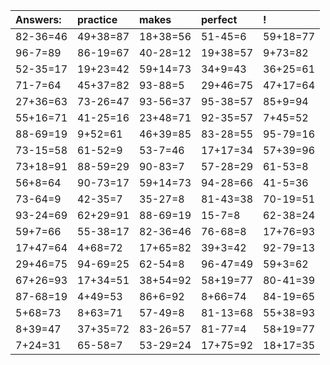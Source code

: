 | Answers: | practice | makes | perfect | ! |
| :--- | :--- | :--- | :--- | :--- |
| 82-36=46 | 49+38=87 | 18+38=56 | 51-45=6 | 59+18=77 | 
| 96-7=89 | 86-19=67 | 40-28=12 | 19+38=57 | 9+73=82 | 
| 52-35=17 | 19+23=42 | 59+14=73 | 34+9=43 | 36+25=61 | 
| 71-7=64 | 45+37=82 | 93-88=5 | 29+46=75 | 47+17=64 | 
| 27+36=63 | 73-26=47 | 93-56=37 | 95-38=57 | 85+9=94 | 
| 55+16=71 | 41-25=16 | 23+48=71 | 92-35=57 | 7+45=52 | 
| 88-69=19 | 9+52=61 | 46+39=85 | 83-28=55 | 95-79=16 | 
| 73-15=58 | 61-52=9 | 53-7=46 | 17+17=34 | 57+39=96 | 
| 73+18=91 | 88-59=29 | 90-83=7 | 57-28=29 | 61-53=8 | 
| 56+8=64 | 90-73=17 | 59+14=73 | 94-28=66 | 41-5=36 | 
| 73-64=9 | 42-35=7 | 35-27=8 | 81-43=38 | 70-19=51 | 
| 93-24=69 | 62+29=91 | 88-69=19 | 15-7=8 | 62-38=24 | 
| 59+7=66 | 55-38=17 | 82-36=46 | 76-68=8 | 17+76=93 | 
| 17+47=64 | 4+68=72 | 17+65=82 | 39+3=42 | 92-79=13 | 
| 29+46=75 | 94-69=25 | 62-54=8 | 96-47=49 | 59+3=62 | 
| 67+26=93 | 17+34=51 | 38+54=92 | 58+19=77 | 80-41=39 | 
| 87-68=19 | 4+49=53 | 86+6=92 | 8+66=74 | 84-19=65 | 
| 5+68=73 | 8+63=71 | 57-49=8 | 81-13=68 | 55+38=93 | 
| 8+39=47 | 37+35=72 | 83-26=57 | 81-77=4 | 58+19=77 | 
| 7+24=31 | 65-58=7 | 53-29=24 | 17+75=92 | 18+17=35 | 
